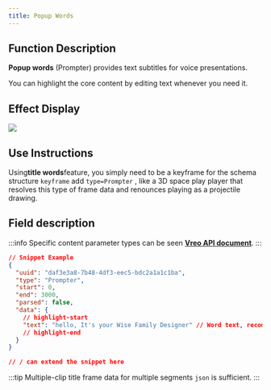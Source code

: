 ```yaml
---
title: Popup Words
---
```


## Function Description

**Popup words** (Prompter) provides text subtitles for voice presentations.

You can highlight the core content by editing text whenever you need it.

## Effect Display

<img src="//vrlab-public.ljcdn.com/common/file/web/8b7cb0fc-285a-4e04-90e1-73a19ec7fc6a.png"/>

## Use Instructions

Using**title words**feature, you simply need to be a keyframe for the schema structure `keyframe` add `type=Prompter` , like a 3D space play player that resolves this type of frame data and renounces playing as a projectile drawing.

## Field description

:::info
Specific content parameter types can be seen [**Vreo API document**](https://realsee.js.org/vreo/modules/Player.html#PrompterData).
:::

```json title="弹幕提词类型数据样例"
// Snippet Example
{
  "uuid": "daf3e3a8-7b48-4df3-eec5-bdc2a1a1c1ba",
  "type": "Prompter",
  "start": 0,
  "end": 3000,
  "parsed": false,
  "data": {
    // highlight-start
    "text": "hello, It's your Wise Family Designer" // Word text, recommends length of up to 32 (kanji).
    // highlight-end
  }
}

// / can extend the snippet here
```

:::tip
Multiple-clip title frame data for multiple segments `json` is sufficient.
:::
